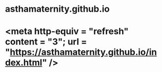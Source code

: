# asthamaternity.github.io
# <meta http-equiv = "refresh" content = "3"; url = "https://asthamaternity.github.io/index.html" />
